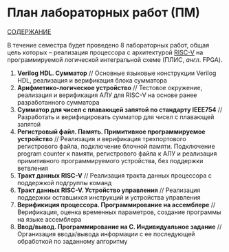 # План лабораторных работ (ПМ)

[СОДЕРЖАНИЕ](../README.md)

В течение семестра будет проведено 8 лабораторных работ, общая цель которых – реализация процессора с архитектурой [RISC-V](https://riscv.org) на программируемой логической интегральной схеме (ПЛИС, *англ*. FPGA).

1. **Verilog HDL. Сумматор** // Основные языковые конструкции Verilog HDL, реализация и верификация блока сумматора
2. **Арифметико-логическое устройство** // Тестовое окружение, реализация и верификация АЛУ для RISC-V на основе ранее разработанного сумматора
3. **Сумматор для чисел с плавающей запятой по стандарту IEEE754** // Разработать и верифицировать сумматор для чисел с плавающей запятой
4. **Регистровый файл. Память. Примитивное программируемое устройство** // Реализация и верификация трехпортового регистрового файла, подключение блочной памяти. Подключение program counter к памяти, регистрового файла к АЛУ и реализация примитивного программируемого устройства, без поддержки ветвления
5. **Тракт данных RISC-V** // Реализация тракта данных процессора с поддержкой подгруппы команд
6. **Тракт данных RISC-V. Устройство управления** // Реализация поддержки оставшихся инструкций и устройства управления
7. **Верификиция процессора. Программирование на ассемблере** // Верификация, оценка временных параметров, создание программы на языке ассемблера
8. **Ввод/вывод. Программирование на C. Индивидуальное задание** // Организация ввода/вывода информации с ее последующей обработкой по заданному алгоритму

